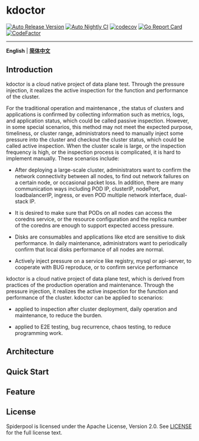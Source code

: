 # kdoctor
[![Auto Release Version](https://github.com/kdoctor-io/kdoctor/actions/workflows/auto-release.yaml/badge.svg)](https://github.com/kdoctor-io/kdoctor/actions/workflows/auto-release.yaml)
[![Auto Nightly CI](https://github.com/kdoctor-io/kdoctor/actions/workflows/auto-nightly-ci.yaml/badge.svg)](https://github.com/kdoctor-io/kdoctor/actions/workflows/auto-nightly-ci.yaml)
[![codecov](https://codecov.io/gh/kdoctor-io/kdoctor/branch/main/graph/badge.svg?token=rLmsuiBLM2)](https://codecov.io/gh/kdoctor-io/kdoctor)
[![Go Report Card](https://goreportcard.com/badge/github.com/kdoctor-io/kdoctor)](https://goreportcard.com/report/github.com/kdoctor-io/kdoctor)
[![CodeFactor](https://www.codefactor.io/repository/github/kdoctor-io/kdoctor/badge)](https://www.codefactor.io/repository/github/kdoctor-io/kdoctor)

***

**English** | [**简体中文**](./README-zh_CN.md)

## Introduction

kdoctor is a cloud native project of data plane test. Through the pressure injection, it realizes the active inspection for the function and performance of the cluster.

For the traditional operation and maintenance , the status of clusters and applications is confirmed by collecting information such as metrics, logs, and application status, 
which could be called passive inspection. However, in some special scenarios, this method may not meet the expected purpose, timeliness, or cluster range, 
administrators need to manually inject some pressure into the cluster and checkout the cluster status, which could be called active inspection. 
When the cluster scale is large, or the inspection frequency is high, or the inspection process is complicated, it is hard to implement  manually. These scenarios include:

* After deploying a large-scale cluster, administrators want to confirm the network connectivity between all nodes, to find out network failures on a certain 
    node, or occasional packet loss. In addition, there are many communication ways including POD IP, clusterIP, nodePort, loadbalancerIP, ingress, or even POD multiple network interface, dual-stack IP.

* It is desired to make sure that PODs on all nodes can access the coredns service, or the resource configuration and the replica number of the coredns are enough to support expected access pressure.

* Disks are consumables and applications like etcd are sensitive to disk performance. In daily maintenance, administrators want to periodically confirm that local disks performance of all nodes are normal.

* Actively inject pressure on a service like registry, mysql or api-server, to cooperate with BUG reproduce, or to confirm service performance

kdoctor is a cloud native project of data plane test, which is derived from practices of the production operation and maintenance. Through the pressure injection, it realizes the active inspection for the function and performance of the cluster. kdoctor can be applied to scenarios:

* applied to inspection after cluster deployment, daily operation and maintenance, to reduce the burden. 

* applied to E2E testing, bug recurrence, chaos testing, to reduce programming work.

## Architecture

## Quick Start

## Feature

## License

Spiderpool is licensed under the Apache License, Version 2.0. See [LICENSE](./LICENSE) for the full license text.

